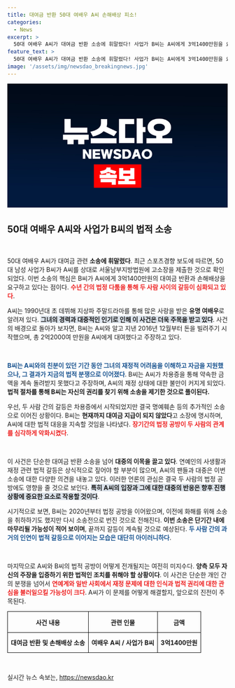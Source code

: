 ```yaml
---
title: 대여금 반환 50대 여배우 A씨 손해배상 피소!
categories:
  - News
excerpt: >
  50대 여배우 A씨가 대여금 반환 소송에 휘말렸다! 사업가 B씨는 A씨에게 3억1400만원을 요구하며 법정 다툼을 벌이고 있으며, 이들의 복잡한 중재 과정과 과거의 사건들, 그리고 그 뒤에 숨겨진 진실이 궁금하다. 클릭해서 자세히 알아보세요!
feature_text: >
  50대 여배우 A씨가 대여금 반환 소송에 휘말렸다! 사업가 B씨는 A씨에게 3억1400만원을 요구하며 법정 다툼을 벌이고 있으며, 이들의 복잡한 중재 과정과 과거의 사건들, 그리고 그 뒤에 숨겨진 진실이 궁금하다. 클릭해서 자세히 알아보세요!
image: '/assets/img/newsdao_breakingnews.jpg'
---
```


<p><img src="/assets/img/newsdao_breakingnews.jpg" alt="pcversion 속보" /></p>

<h2 data-ke-size="size26">50대 여배우 A씨와 사업가 B씨의 법적 소송</h2>

<p data-ke-size="size16">&nbsp;</p>

<p>50대 여배우 A씨가 대여금 관련 <b>소송에 휘말렸다</b>. 최근 스포츠경향 보도에 따르면, 50대 남성 사업가 B씨가 A씨를 상대로 서울남부지방법원에 고소장을 제출한 것으로 확인되었다. 이번 소송의 핵심은 B씨가 A씨에게 3억1400만원의 대여금 반환과 손해배상을 요구하고 있다는 점이다. <b><span style="color: #ee2323;">수년 간의 법정 다툼을 통해 두 사람 사이의 갈등이 심화되고 있다</span></b>.</p>

<p>A씨는 1990년대 초 데뷔해 지상파 주말드라마를 통해 많은 사랑을 받은 <b>유명 여배우</b>로 알려져 있다. <b><span style="background-color: #21538527;">그녀의 경력과 대중적인 인기로 인해 이 사건은 더욱 주목을 받고 있다</span></b>. 사건의 배경으로 돌아가 보자면, B씨는 A씨와 알고 지낸 2016년 12월부터 돈을 빌려주기 시작했으며, 총 2억2000여 만원을 A씨에게 대여했다고 주장하고 있다. </p>

<p data-ke-size="size16">&nbsp;</p>

<p><b><span style="color: #1a5490;">B씨는 A씨와의 친분이 있던 기간 동안 그녀의 재정적 어려움을 이해하고 자금을 지원했으나, 그 결과가 지금의 법적 분쟁으로 이어졌다</span></b>. B씨는 A씨가 차용증을 통해 약속한 금액을 계속 돌려받지 못했다고 주장하며, A씨의 재정 상태에 대한 불만이 커지게 되었다. <b>법적 절차를 통해 B씨는 자신의 권리를 찾기 위해 소송을 제기한 것으로 풀이된다.</b></p>

<p>우선, 두 사람 간의 갈등은 차용증에서 시작되었지만 결국 명예훼손 등의 추가적인 소송으로 이어진 상황이다. B씨는 <b>현재까지 대여금 지급이 되지 않았다</b>고 소장에 명시하며, A씨에 대한 법적 대응을 지속할 것임을 나타냈다. <b><span style="color: #ee2323;">장기간의 법정 공방이 두 사람의 관계를 심각하게 악화시켰다</span></b>.</p>

<p data-ke-size="size16">&nbsp;</p>

<p>이 사건은 단순한 대여금 반환 소송을 넘어 <b>대중의 이목을 끌고 있다</b>. 연예인의 사생활과 재정 관련 법적 갈등은 상식적으로 짚어야 할 부분이 많으며, A씨의 팬들과 대중은 이번 소송에 대한 다양한 의견을 내놓고 있다. 이러한 언론의 관심은 결국 두 사람의 법정 공방에도 영향을 줄 것으로 보인다. <b><span style="background-color: #21538527;">특히 A씨의 입장과 그에 대한 대중의 반응은 향후 진행 상황에 중요한 요소로 작용할 것이다</span></b>.</p>

<p>시기적으로 보면, B씨는 2020년부터 법정 공방을 이어왔으며, 이전에 화해를 위해 소송을 취하하기도 했지만 다시 소송전으로 번진 것으로 전해진다. <b>이번 소송은 단기간 내에 마무리될 가능성이 적어 보이며</b>, 끝까지 갈등이 계속될 것으로 예상된다. <b><span style="color: #1a5490;">두 사람 간의 과거의 인연이 법적 갈등으로 이어지는 모습은 대단히 아이러니하다</span></b>.</p>

<p data-ke-size="size16">&nbsp;</p>

<p>마지막으로 A씨와 B씨의 법적 공방이 어떻게 전개될지는 여전히 미지수다. <b>양측 모두 자신의 주장을 입증하기 위한 법적인 조치를 취해야 할 상황이다</b>. 이 사건은 단순한 개인 간의 분쟁을 넘어서 <b><span style="color: #ee2323;">연예계와 일반 사회에서 재정 문제에 대한 인식과 법적 권리에 대한 관심을 불러일으킬 가능성이 크다</span></b>. A씨가 이 문제를 어떻게 해결할지, 앞으로의 진전이 주목된다. </p>

<table style="width:100%; border-collapse:collapse;">
  <tr>
    <th style="border: 1px solid black; text-align: center; height: 40px;"><b>사건 내용</b></th>
    <th style="border: 1px solid black; text-align: center; height: 40px;"><b>관련 인물</b></th>
    <th style="border: 1px solid black; text-align: center; height: 40px;"><b>금액</b></th>
  </tr>
  <tr>
    <td style="border: 1px solid black; text-align: center; height: 40px;"><b>대여금 반환 및 손해배상 소송</b></td>
    <td style="border: 1px solid black; text-align: center; height: 40px;"><b>여배우 A씨 / 사업가 B씨</b></td>
    <td style="border: 1px solid black; text-align: center; height: 40px;"><b>3억1400만원</b></td>
  </tr>
</table>

<p data-ke-size="size16">&nbsp;</p>
실시간 뉴스 속보는, <a href="https://newsdao.kr" rel="dofollow">https://newsdao.kr</a>


